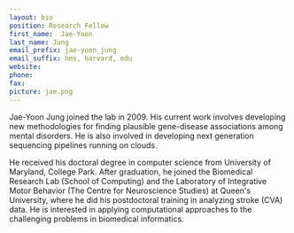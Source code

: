 ```yaml
---
layout: bio
position: Research Fellow
first_name:  Jae-Yoon
last_name: Jung
email_prefix: jae-yoon_jung
email_suffix: hms, harvard, edu
website:
phone:
fax:
picture: jae.png
---
```


Jae-Yoon Jung joined the lab in 2009. His current work involves developing new methodologies for finding plausible gene-disease associations among mental disorders. He is also involved in developing next generation sequencing pipelines running on clouds.

He received his doctoral degree in computer science from University of Maryland, College Park. After graduation, he joined the Biomedical Research Lab (School of Computing) and the Laboratory of Integrative Motor Behavior (The Centre for Neuroscience Studies) at Queen's University, where he did his postdoctoral training in analyzing stroke (CVA) data. He is interested in applying computational approaches to the challenging problems in biomedical informatics.
